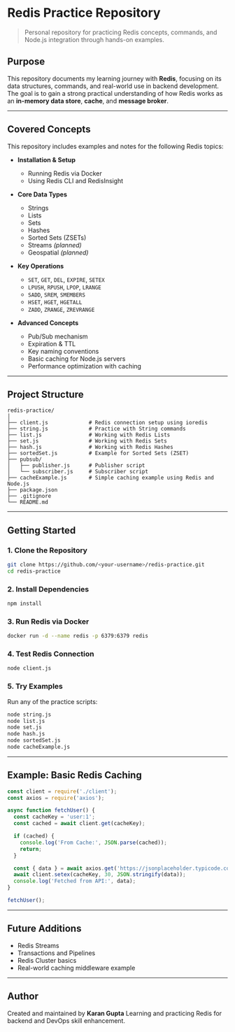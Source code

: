 # Redis Practice Repository

> Personal repository for practicing Redis concepts, commands, and Node.js integration through hands-on examples.

## Purpose

This repository documents my learning journey with **Redis**, focusing on its data structures, commands, and real-world use in backend development. The goal is to gain a strong practical understanding of how Redis works as an **in-memory data store**, **cache**, and **message broker**.

---

## Covered Concepts

This repository includes examples and notes for the following Redis topics:

* **Installation & Setup**

  * Running Redis via Docker
  * Using Redis CLI and RedisInsight

* **Core Data Types**

  * Strings
  * Lists
  * Sets
  * Hashes
  * Sorted Sets (ZSETs)
  * Streams *(planned)*
  * Geospatial *(planned)*

* **Key Operations**

  * `SET`, `GET`, `DEL`, `EXPIRE`, `SETEX`
  * `LPUSH`, `RPUSH`, `LPOP`, `LRANGE`
  * `SADD`, `SREM`, `SMEMBERS`
  * `HSET`, `HGET`, `HGETALL`
  * `ZADD`, `ZRANGE`, `ZREVRANGE`

* **Advanced Concepts**

  * Pub/Sub mechanism
  * Expiration & TTL
  * Key naming conventions
  * Basic caching for Node.js servers
  * Performance optimization with caching

---

## Project Structure

```
redis-practice/
│
├── client.js             # Redis connection setup using ioredis
├── string.js             # Practice with String commands
├── list.js               # Working with Redis Lists
├── set.js                # Working with Redis Sets
├── hash.js               # Working with Redis Hashes
├── sortedSet.js          # Example for Sorted Sets (ZSET)
├── pubsub/
│   ├── publisher.js      # Publisher script
│   └── subscriber.js     # Subscriber script
├── cacheExample.js       # Simple caching example using Redis and Node.js
├── package.json
├── .gitignore
└── README.md
```

---

## Getting Started

### 1. Clone the Repository

```bash
git clone https://github.com/<your-username>/redis-practice.git
cd redis-practice
```

### 2. Install Dependencies

```bash
npm install
```

### 3. Run Redis via Docker

```bash
docker run -d --name redis -p 6379:6379 redis
```

### 4. Test Redis Connection

```bash
node client.js
```

### 5. Try Examples

Run any of the practice scripts:

```bash
node string.js
node list.js
node set.js
node hash.js
node sortedSet.js
node cacheExample.js
```

---

## Example: Basic Redis Caching

```js
const client = require('./client');
const axios = require('axios');

async function fetchUser() {
  const cacheKey = 'user:1';
  const cached = await client.get(cacheKey);

  if (cached) {
    console.log('From Cache:', JSON.parse(cached));
    return;
  }

  const { data } = await axios.get('https://jsonplaceholder.typicode.com/users/1');
  await client.setex(cacheKey, 30, JSON.stringify(data));
  console.log('Fetched from API:', data);
}

fetchUser();
```

---

## Future Additions

* Redis Streams
* Transactions and Pipelines
* Redis Cluster basics
* Real-world caching middleware example

---

## Author

Created and maintained by **Karan Gupta**
Learning and practicing Redis for backend and DevOps skill enhancement.
